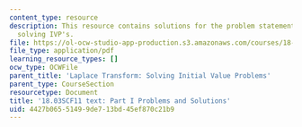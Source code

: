 ```yaml
---
content_type: resource
description: This resource contains solutions for the problem statements related to
  solving IVP's.
file: https://ol-ocw-studio-app-production.s3.amazonaws.com/courses/18-03sc-differential-equations-fall-2011/4427b06551499de713bd45ef870c21b9_MIT18_03SCF11_ps7_s29s.pdf
file_type: application/pdf
learning_resource_types: []
ocw_type: OCWFile
parent_title: 'Laplace Transform: Solving Initial Value Problems'
parent_type: CourseSection
resourcetype: Document
title: '18.03SCF11 text: Part I Problems and Solutions'
uid: 4427b065-5149-9de7-13bd-45ef870c21b9
---
```

